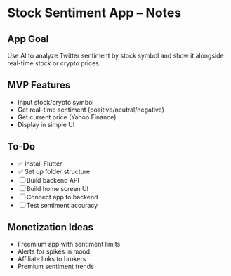# Stock Sentiment App – Notes

## App Goal
Use AI to analyze Twitter sentiment by stock symbol and show it alongside real-time stock or crypto prices.

## MVP Features
- Input stock/crypto symbol
- Get real-time sentiment (positive/neutral/negative)
- Get current price (Yahoo Finance)
- Display in simple UI

## To-Do
- ✅ Install Flutter
- ✅ Set up folder structure
- ☐ Build backend API
- ☐ Build home screen UI
- ☐ Connect app to backend
- ☐ Test sentiment accuracy

## Monetization Ideas
- Freemium app with sentiment limits
- Alerts for spikes in mood
- Affiliate links to brokers
- Premium sentiment trends

